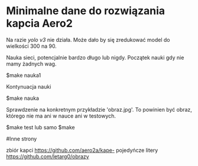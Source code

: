 # Minimalne dane do rozwiązania kapcia Aero2 #

Na razie *yolo v3* nie działa. Może dało by się zredukować
model do wielkości 300 na 90.

Nauka sieci, potencjalnie bardzo długo lub nigdy. Początek nauki gdy nie mamy żadnych wag.

$make nauka1

Kontynuacja nauki

$make nauka

Sprawdzenie na konkretnym przykładzie 'obraz.jpg'. To powinien być obraz,
którego nie ma ani w nauce ani w testowych.

$make test lub samo $make

#Inne strony

zbiór kapci https://github.com/aero2a/kape-
pojedyńcze litery https://github.com/letarg0/obrazy
